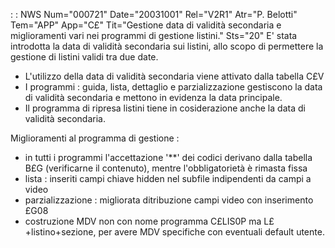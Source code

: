  :  : NWS Num="000721" Date="20031001" Rel="V2R1" Atr="P. Belotti" Tem="APP" App="C£" Tit="Gestione data di validità secondaria e miglioramenti vari nei programmi di gestione listini." Sts="20"
E' stata introdotta la data di validità secondaria sui listini, allo scopo di permettere la gestione di listini validi tra due date.

- L'utilizzo della data di validità secondaria viene attivato dalla tabella C£V
- I programmi :  guida, lista, dettaglio e parzializzazione gestiscono la data di validità secondaria
e mettono in evidenza la data principale.
- Il programma di ripresa listini tiene in cosiderazione anche la data di validità secondaria.

Miglioramenti al programma di gestione : 
- in tutti i programmi l'accettazione '**' dei codici derivano dalla tabella B£G (verificarne il
  contenuto), mentre l'obbligatorietà è rimasta fissa
- lista :  inseriti campi chiave hidden nel subfile indipendenti da campi a video
- parzializzazione :  migliorata ditribuzione campi video con inserimento £G08
- costruzione MDV non con nome programma C£LIS0P ma L£+listino+sezione, per avere MDV specifiche con
eventuali default utente.
